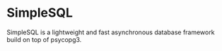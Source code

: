 # SimpleSQL
SimpleSQL is a lightweight and fast asynchronous database framework build on top of psycopg3.

